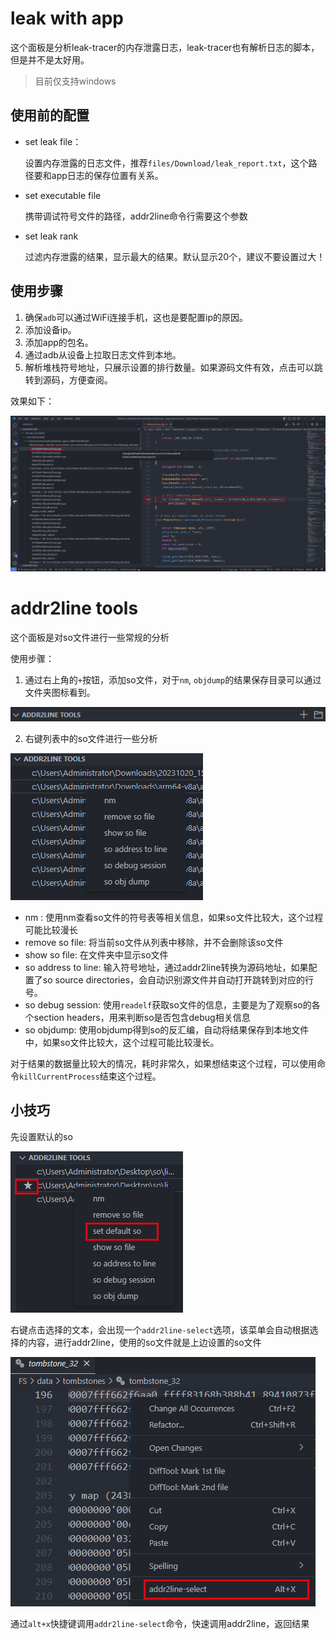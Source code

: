 # leak with app
这个面板是分析leak-tracer的内存泄露日志，leak-tracer也有解析日志的脚本，但是并不是太好用。

> 目前仅支持windows
## 使用前的配置
- set leak file：
  
  设置内存泄露的日志文件，推荐`files/Download/leak_report.txt`，这个路径要和app日志的保存位置有关系。
- set executable file

  携带调试符号文件的路径，addr2line命令行需要这个参数

- set leak rank

  过滤内存泄露的结果，显示最大的结果。默认显示20个，建议不要设置过大！
## 使用步骤

1. 确保`adb`可以通过WiFi连接手机，这也是要配置ip的原因。
2. 添加设备ip。
3. 添加app的包名。
4. 通过adb从设备上拉取日志文件到本地。
5. 解析堆栈符号地址，只展示设置的排行数量。如果源码文件有效，点击可以跳转到源码，方便查阅。

效果如下：

![Alt text](doc/image.png)

# addr2line tools

这个面板是对so文件进行一些常规的分析

使用步骤：
1. 通过右上角的`+`按钮，添加so文件，对于`nm`, `objdump`的结果保存目录可以通过文件夹图标看到。
 
  ![Alt text](doc/addr2line-add.png)  

2. 右键列表中的so文件进行一些分析
   
  ![Alt text](doc/addr2line-so-files.png)
  
- nm : 使用nm查看so文件的符号表等相关信息，如果so文件比较大，这个过程可能比较漫长 
- remove so file: 将当前so文件从列表中移除，并不会删除该so文件
- show so file: 在文件夹中显示so文件
- so address to line: 输入符号地址，通过addr2line转换为源码地址，如果配置了so source directories，会自动识别源文件并自动打开跳转到对应的行号。
- so debug session: 使用`readelf`获取so文件的信息，主要是为了观察so的各个section headers，用来判断so是否包含debug相关信息
- so objdump: 使用objdump得到so的反汇编，自动将结果保存到本地文件中，如果so文件比较大，这个过程可能比较漫长。



对于结果的数据量比较大的情况，耗时非常久，如果想结束这个过程，可以使用命令`killCurrentProcess`结束这个过程。

## 小技巧
先设置默认的so

![Alt text](./doc/default-so.png)

右键点击选择的文本，会出现一个`addr2line-select`选项，该菜单会自动根据选择的内容，进行addr2line，使用的so文件就是上边设置的so文件

![Alt text](./doc/alt-x.png)

通过`alt+x`快捷键调用`addr2line-select`命令，快速调用addr2line，返回结果